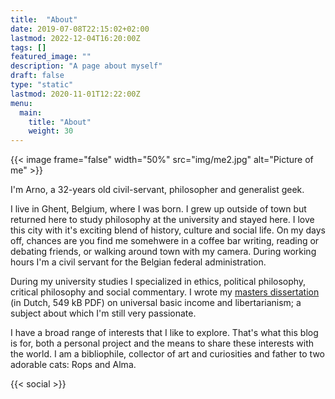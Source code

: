 ```yaml
---
title:  "About"
date: 2019-07-08T22:15:02+02:00
lastmod: 2022-12-04T16:20:00Z
tags: []
featured_image: ""
description: "A page about myself"
draft: false
type: "static"
lastmod: 2020-11-01T12:22:00Z
menu:
  main:
    title: "About"
    weight: 30
---
```


{{< image frame="false" width="50%" src="img/me2.jpg" alt="Picture of me" >}}

I'm Arno, a 32-years old civil-servant, philosopher and generalist geek. 

I live in Ghent, Belgium, where I was born. I grew up outside of town but returned here to study philosophy at the university and stayed here. I love this city with it's exciting blend of history, culture and social life. On my days off, chances are you find me somehwere in a coffee bar writing, reading or debating friends, or walking around town with my camera. During working hours I'm a civil servant for the Belgian federal administration.

During my university studies I specialized in ethics, political philosophy, critical philosophy and social commentary. I wrote my [masters dissertation](/files/thesis.pdf) (in Dutch, 549 kB PDF) on universal basic income and libertarianism; a subject about which I'm still very passionate.

I have a broad range of interests that I like to explore. That's what this blog is for, both a personal project and the means to share these interests with the world. I am a bibliophile, collector of art and curiosities and father to two adorable cats: Rops and Alma.

{{< social >}}
